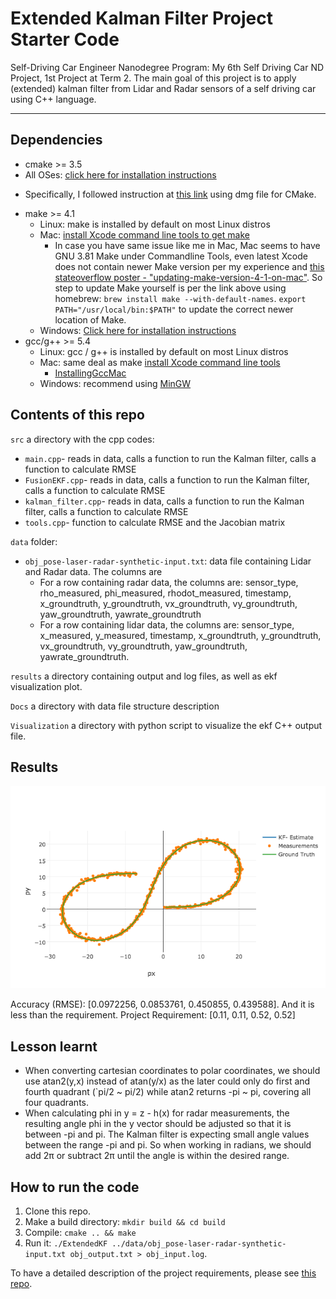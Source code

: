 # Extended Kalman Filter Project Starter Code
Self-Driving Car Engineer Nanodegree Program: My 6th Self Driving Car ND Project, 1st Project at Term 2. 
The main goal of this project is to apply (extended) kalman filter from Lidar and Radar sensors of a self driving car using C++ language. 

---

## Dependencies

* cmake >= 3.5
 * All OSes: [click here for installation instructions](https://cmake.org/install/)
  - Specifically, I followed instruction at [this link](http://tudat.tudelft.nl/projects/tudat/wiki/Install_on_Mac_OS_X) using dmg file for CMake. 
* make >= 4.1
  * Linux: make is installed by default on most Linux distros
  * Mac: [install Xcode command line tools to get make](https://developer.apple.com/xcode/features/)
    * In case you have same issue like me in Mac, Mac seems to have GNU 3.81 Make under Commandline Tools, even latest Xcode does not contain newer Make version per my experience and [this stateoverflow poster - "updating-make-version-4-1-on-mac"](http://stackoverflow.com/questions/43175529/updating-make-version-4-1-on-mac). So step to update Make yourself is per the link above using homebrew: `brew install make --with-default-names`. `export PATH="/usr/local/bin:$PATH"` to update the correct newer location of Make. 
  * Windows: [Click here for installation instructions](http://gnuwin32.sourceforge.net/packages/make.htm)
* gcc/g++ >= 5.4
  * Linux: gcc / g++ is installed by default on most Linux distros
  * Mac: same deal as make [install Xcode command line tools](https://developer.apple.com/xcode/features/)
    * [InstallingGccMac](http://cs.millersville.edu/~gzoppetti/InstallingGccMac.html)
  * Windows: recommend using [MinGW](http://www.mingw.org/)

## Contents of this repo
`src` a directory with the cpp codes:
* `main.cpp`- reads in data, calls a function to run the Kalman filter, calls a function to calculate RMSE
* `FusionEKF.cpp`- reads in data, calls a function to run the Kalman filter, calls a function to calculate RMSE
* `kalman_filter.cpp`- reads in data, calls a function to run the Kalman filter, calls a function to calculate RMSE
* `tools.cpp`- function to calculate RMSE and the Jacobian matrix

`data` folder:
* `obj_pose-laser-radar-synthetic-input.txt`: data file containing Lidar and Radar data. The columns are
  * For a row containing radar data, the columns are: sensor_type, rho_measured, phi_measured, rhodot_measured, timestamp, x_groundtruth, y_groundtruth, vx_groundtruth, vy_groundtruth, yaw_groundtruth, yawrate_groundtruth
  * For a row containing lidar data, the columns are: sensor_type, x_measured, y_measured, timestamp, x_groundtruth, y_groundtruth, vx_groundtruth, vy_groundtruth, yaw_groundtruth, yawrate_groundtruth.

`results` a directory containing output and log files, as well as ekf visualization plot. 

`Docs` a directory with data file structure description

`Visualization` a directory with python script to visualize the ekf C++ output file. 

## Results
[ekf_visualization.png]: ./results/ekf_visualization.png
![alt text][ekf_visualization.png]

Accuracy (RMSE): [0.0972256, 0.0853761, 0.450855, 0.439588]. And it is less than the requirement. 
Project Requirement: [0.11, 0.11, 0.52, 0.52]

## Lesson learnt
* When converting cartesian coordinates to polar coordinates, we should use atan2(y,x) instead of atan(y/x) as the later could only do first and fourth quadrant (`pi/2 ~ pi/2) while atan2 returns -pi ~ pi, covering all four quadrants. 
* When calculating phi in y = z - h(x) for radar measurements, the resulting angle phi in the y vector should be adjusted so that it is between -pi and pi. The Kalman filter is expecting small angle values between the range -pi and pi. So when working in radians, we should add 2π or subtract 2π until the angle is within the desired range.

## How to run the code
1. Clone this repo.
2. Make a build directory: `mkdir build && cd build`
3. Compile: `cmake .. && make` 
4. Run it: `./ExtendedKF ../data/obj_pose-laser-radar-synthetic-input.txt obj_output.txt > obj_input.log`. 

To have a detailed description of the project requirements, please see [this repo](https://github.com/udacity/CarND-Extended-Kalman-Filter-Project). 


